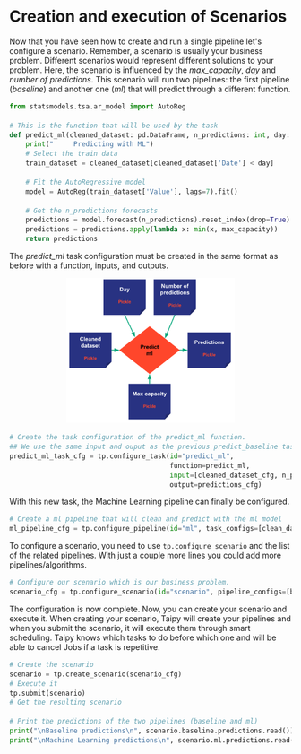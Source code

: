 # Creation and execution of Scenarios

Now that you have seen how to create and run a single pipeline let's configure a scenario. Remember, a scenario is usually your business problem. Different scenarios would represent different solutions to your problem. Here, the scenario is influenced by the *max_capacity*, *day* and *number of predictions*. This scenario will run two pipelines: the first pipeline (*baseline*) and another one (*ml*) that will predict through a different function.

```python      
from statsmodels.tsa.ar_model import AutoReg

# This is the function that will be used by the task
def predict_ml(cleaned_dataset: pd.DataFrame, n_predictions: int, day: dt.datetime, max_capacity: int):
    print("     Predicting with ML")
    # Select the train data
    train_dataset = cleaned_dataset[cleaned_dataset['Date'] < day]
    
    # Fit the AutoRegressive model
    model = AutoReg(train_dataset['Value'], lags=7).fit()
    
    # Get the n_predictions forecasts
    predictions = model.forecast(n_predictions).reset_index(drop=True)
    predictions = predictions.apply(lambda x: min(x, max_capacity))
    return predictions
```

The *predict_ml* task configuration must be created in the same format as before with a function, inputs, and outputs.

<p align="center">
    <img src="/steps/images/predict_ml.svg" width=300>
</p>

```python   
# Create the task configuration of the predict_ml function.
## We use the same input and ouput as the previous predict_baseline task but we change the funtion
predict_ml_task_cfg = tp.configure_task(id="predict_ml",
                                        function=predict_ml,
                                        input=[cleaned_dataset_cfg, n_predictions_cfg, day_cfg, max_capacity_cfg],
                                        output=predictions_cfg)
```

With this new task, the Machine Learning pipeline can finally be configured.

```python   
# Create a ml pipeline that will clean and predict with the ml model
ml_pipeline_cfg = tp.configure_pipeline(id="ml", task_configs=[clean_data_task_cfg, predict_ml_task_cfg])
```

To configure a scenario, you need to use `tp.configure_scenario` and the list of the related pipelines. With just a couple more lines you could add more pipelines/algorithms.

```python   
# Configure our scenario which is our business problem.
scenario_cfg = tp.configure_scenario(id="scenario", pipeline_configs=[baseline_pipeline_cfg, ml_pipeline_cfg]) 
```

The configuration is now complete. Now, you can create your scenario and execute it. When creating your scenario, Taipy will create your pipelines and when you submit the scenario, it will execute them through smart scheduling. Taipy knows which tasks to do before which one and will be able to cancel Jobs if a task is repetitive.

```python
# Create the scenario
scenario = tp.create_scenario(scenario_cfg)
# Execute it
tp.submit(scenario)
# Get the resulting scenario

# Print the predictions of the two pipelines (baseline and ml)
print("\nBaseline predictions\n", scenario.baseline.predictions.read())
print("\nMachine Learning predictions\n", scenario.ml.predictions.read())        
```
